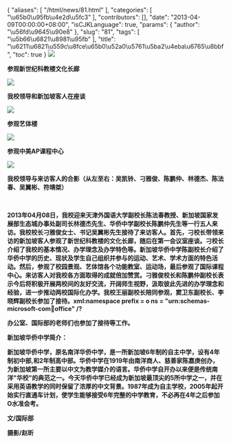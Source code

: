 {
    "aliases": [
        "/html/news/81.html"
    ],
    "categories": [
        "\u65b0\u95fb\u4e2d\u5fc3"
    ],
    "contributors": [],
    "date": "2013-04-09T00:00:00+08:00",
    "isCJKLanguage": true,
    "params": {
        "author": "\u56fd\u9645\u90e8"
    },
    "slug": "81",
    "tags": [
        "\u5b66\u6821\u8981\u95fb"
    ],
    "title": "\u6211\u6821\u559c\u8fce\u65b0\u52a0\u5761\u5ba2\u4eba\u6765\u8bbf",
    "toc": true
}
**![](https://cdn.tfls.online/mirror/full/f17f6ef6e77f65d6ba8abd21540d78a98772d0cb.jpg)**

**参观新世纪科教楼文化长廊**

**![](https://cdn.tfls.online/mirror/full/f02edc71ae2bbea36e56bc48330cee8642269c2f.jpg)**

**我校领导和新加坡客人在座谈**

**![](https://cdn.tfls.online/mirror/full/5bbb7eb8d547f830397274d379491eb0e5083925.jpg)**

**参观艺体楼**

**![](https://cdn.tfls.online/mirror/full/5dbad7524e5e6f6ed0f235a9cd6a9b8fbf7bd7d6.jpg)**

**参观中美AP课程中心**

**![](https://cdn.tfls.online/mirror/full/94bbff8857a477b7d5ef56b794a7fc89c5bddee3.jpg)**

**我校领导与来访客人的合影（从左至右：吴凯铃、刁雅俊、陈鹏仲、林德杰、陈法春、吴翼彬、符靖桀）**

 

**2013年04月08日，我校迎来天津外国语大学副校长陈法春教授、新加坡国家发展部生态城办事处副司长林德杰先生、华侨中学副校长陈鹏仲先生等一行五人来访。我校校长刁雅俊女士、书记吴翼彬先生接待了来访客人。首先，刁校长带领来访的新加坡客人参观了新世纪科教楼的文化长廊，随后在第一会议室座谈。刁校长介绍了我校的基本情况、办学理念及办学特色等。新加坡华侨中学陈副校长介绍了华侨中学的历史、现状及学生自己组织并参与的运动、艺术、学术方面的特色活动。然后，参观了校园景观、艺体馆各个功能教室、运动场，最后参观了国际课程中心。来访客人对我校各方面取得的成就倍加赞赏。刁雅俊校长和陈鹏仲副校长表示今后将积极开展两校间的友好交流，开阔师生视野，汲取彼此先进的办学理念和经验，进一步推动两校国际化办学。我校王丽副校长陪同参观，窦卫东副校长、李晓辉副校长参加了接待。xml:namespace prefix = o ns = "urn:schemas-microsoft-com:office:office" /?**

**办公室、国际部的老师们也参加了接待等工作。**

**新加坡华侨中学简介：**

**新加坡华侨中学，原名南洋华侨中学，是一所新加坡6年制的自主中学，设有4年制初中部,和2年制高中部。华侨中学在1919年由南洋商人、慈善家陈嘉庚创办，为新加坡第一所主要以中文为教学媒介的语言。华侨中学自开办以来便是传统南洋"华校"的典范之一。今天华侨中学已经成为新加坡最顶尖的5所中学之一，并在采用英语教学的同时保留了浓厚的中文背景。1987年成为自主学校，2005年起开始实行直通车计划，使学生能够接受6年完整的中学教育，不必再在4年之后参加O水准会考。**

**文/国际部**

**摄影/赵昕**

